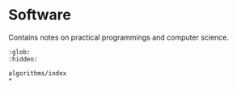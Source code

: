 # Software

Contains notes on practical programmings and computer science.

```{toctree}
:glob:
:hidden:

algorithms/index
*
```
